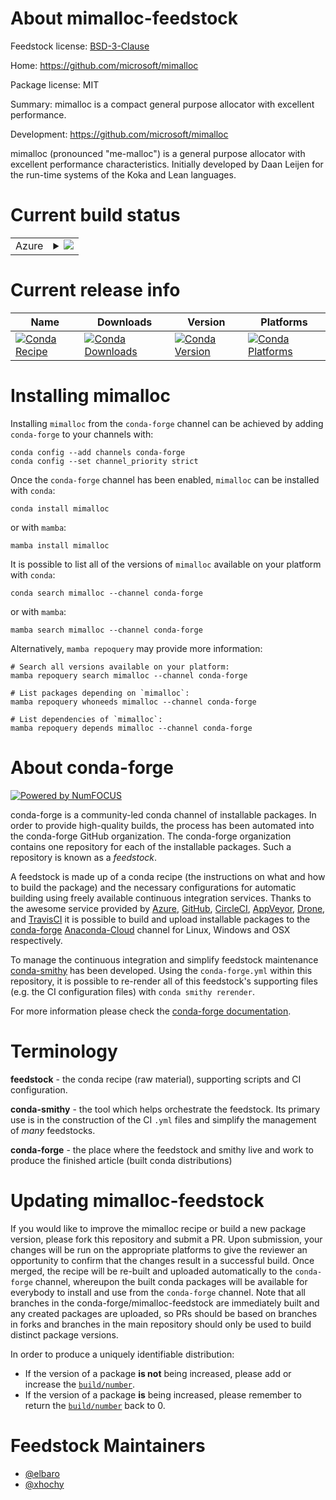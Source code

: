 About mimalloc-feedstock
========================

Feedstock license: [BSD-3-Clause](https://github.com/conda-forge/mimalloc-feedstock/blob/main/LICENSE.txt)

Home: https://github.com/microsoft/mimalloc

Package license: MIT

Summary: mimalloc is a compact general purpose allocator with excellent performance.

Development: https://github.com/microsoft/mimalloc

mimalloc (pronounced "me-malloc") is a general purpose allocator with
excellent performance characteristics. Initially developed by Daan Leijen
for the run-time systems of the Koka and Lean languages.


Current build status
====================


<table>
    
  <tr>
    <td>Azure</td>
    <td>
      <details>
        <summary>
          <a href="https://dev.azure.com/conda-forge/feedstock-builds/_build/latest?definitionId=9555&branchName=main">
            <img src="https://dev.azure.com/conda-forge/feedstock-builds/_apis/build/status/mimalloc-feedstock?branchName=main">
          </a>
        </summary>
        <table>
          <thead><tr><th>Variant</th><th>Status</th></tr></thead>
          <tbody><tr>
              <td>linux_64</td>
              <td>
                <a href="https://dev.azure.com/conda-forge/feedstock-builds/_build/latest?definitionId=9555&branchName=main">
                  <img src="https://dev.azure.com/conda-forge/feedstock-builds/_apis/build/status/mimalloc-feedstock?branchName=main&jobName=linux&configuration=linux%20linux_64_" alt="variant">
                </a>
              </td>
            </tr><tr>
              <td>linux_aarch64</td>
              <td>
                <a href="https://dev.azure.com/conda-forge/feedstock-builds/_build/latest?definitionId=9555&branchName=main">
                  <img src="https://dev.azure.com/conda-forge/feedstock-builds/_apis/build/status/mimalloc-feedstock?branchName=main&jobName=linux&configuration=linux%20linux_aarch64_" alt="variant">
                </a>
              </td>
            </tr><tr>
              <td>linux_ppc64le</td>
              <td>
                <a href="https://dev.azure.com/conda-forge/feedstock-builds/_build/latest?definitionId=9555&branchName=main">
                  <img src="https://dev.azure.com/conda-forge/feedstock-builds/_apis/build/status/mimalloc-feedstock?branchName=main&jobName=linux&configuration=linux%20linux_ppc64le_" alt="variant">
                </a>
              </td>
            </tr><tr>
              <td>osx_64</td>
              <td>
                <a href="https://dev.azure.com/conda-forge/feedstock-builds/_build/latest?definitionId=9555&branchName=main">
                  <img src="https://dev.azure.com/conda-forge/feedstock-builds/_apis/build/status/mimalloc-feedstock?branchName=main&jobName=osx&configuration=osx%20osx_64_" alt="variant">
                </a>
              </td>
            </tr><tr>
              <td>osx_arm64</td>
              <td>
                <a href="https://dev.azure.com/conda-forge/feedstock-builds/_build/latest?definitionId=9555&branchName=main">
                  <img src="https://dev.azure.com/conda-forge/feedstock-builds/_apis/build/status/mimalloc-feedstock?branchName=main&jobName=osx&configuration=osx%20osx_arm64_" alt="variant">
                </a>
              </td>
            </tr><tr>
              <td>win_64</td>
              <td>
                <a href="https://dev.azure.com/conda-forge/feedstock-builds/_build/latest?definitionId=9555&branchName=main">
                  <img src="https://dev.azure.com/conda-forge/feedstock-builds/_apis/build/status/mimalloc-feedstock?branchName=main&jobName=win&configuration=win%20win_64_" alt="variant">
                </a>
              </td>
            </tr>
          </tbody>
        </table>
      </details>
    </td>
  </tr>
</table>

Current release info
====================

| Name | Downloads | Version | Platforms |
| --- | --- | --- | --- |
| [![Conda Recipe](https://img.shields.io/badge/recipe-mimalloc-green.svg)](https://anaconda.org/conda-forge/mimalloc) | [![Conda Downloads](https://img.shields.io/conda/dn/conda-forge/mimalloc.svg)](https://anaconda.org/conda-forge/mimalloc) | [![Conda Version](https://img.shields.io/conda/vn/conda-forge/mimalloc.svg)](https://anaconda.org/conda-forge/mimalloc) | [![Conda Platforms](https://img.shields.io/conda/pn/conda-forge/mimalloc.svg)](https://anaconda.org/conda-forge/mimalloc) |

Installing mimalloc
===================

Installing `mimalloc` from the `conda-forge` channel can be achieved by adding `conda-forge` to your channels with:

```
conda config --add channels conda-forge
conda config --set channel_priority strict
```

Once the `conda-forge` channel has been enabled, `mimalloc` can be installed with `conda`:

```
conda install mimalloc
```

or with `mamba`:

```
mamba install mimalloc
```

It is possible to list all of the versions of `mimalloc` available on your platform with `conda`:

```
conda search mimalloc --channel conda-forge
```

or with `mamba`:

```
mamba search mimalloc --channel conda-forge
```

Alternatively, `mamba repoquery` may provide more information:

```
# Search all versions available on your platform:
mamba repoquery search mimalloc --channel conda-forge

# List packages depending on `mimalloc`:
mamba repoquery whoneeds mimalloc --channel conda-forge

# List dependencies of `mimalloc`:
mamba repoquery depends mimalloc --channel conda-forge
```


About conda-forge
=================

[![Powered by
NumFOCUS](https://img.shields.io/badge/powered%20by-NumFOCUS-orange.svg?style=flat&colorA=E1523D&colorB=007D8A)](https://numfocus.org)

conda-forge is a community-led conda channel of installable packages.
In order to provide high-quality builds, the process has been automated into the
conda-forge GitHub organization. The conda-forge organization contains one repository
for each of the installable packages. Such a repository is known as a *feedstock*.

A feedstock is made up of a conda recipe (the instructions on what and how to build
the package) and the necessary configurations for automatic building using freely
available continuous integration services. Thanks to the awesome service provided by
[Azure](https://azure.microsoft.com/en-us/services/devops/), [GitHub](https://github.com/),
[CircleCI](https://circleci.com/), [AppVeyor](https://www.appveyor.com/),
[Drone](https://cloud.drone.io/welcome), and [TravisCI](https://travis-ci.com/)
it is possible to build and upload installable packages to the
[conda-forge](https://anaconda.org/conda-forge) [Anaconda-Cloud](https://anaconda.org/)
channel for Linux, Windows and OSX respectively.

To manage the continuous integration and simplify feedstock maintenance
[conda-smithy](https://github.com/conda-forge/conda-smithy) has been developed.
Using the ``conda-forge.yml`` within this repository, it is possible to re-render all of
this feedstock's supporting files (e.g. the CI configuration files) with ``conda smithy rerender``.

For more information please check the [conda-forge documentation](https://conda-forge.org/docs/).

Terminology
===========

**feedstock** - the conda recipe (raw material), supporting scripts and CI configuration.

**conda-smithy** - the tool which helps orchestrate the feedstock.
                   Its primary use is in the construction of the CI ``.yml`` files
                   and simplify the management of *many* feedstocks.

**conda-forge** - the place where the feedstock and smithy live and work to
                  produce the finished article (built conda distributions)


Updating mimalloc-feedstock
===========================

If you would like to improve the mimalloc recipe or build a new
package version, please fork this repository and submit a PR. Upon submission,
your changes will be run on the appropriate platforms to give the reviewer an
opportunity to confirm that the changes result in a successful build. Once
merged, the recipe will be re-built and uploaded automatically to the
`conda-forge` channel, whereupon the built conda packages will be available for
everybody to install and use from the `conda-forge` channel.
Note that all branches in the conda-forge/mimalloc-feedstock are
immediately built and any created packages are uploaded, so PRs should be based
on branches in forks and branches in the main repository should only be used to
build distinct package versions.

In order to produce a uniquely identifiable distribution:
 * If the version of a package **is not** being increased, please add or increase
   the [``build/number``](https://docs.conda.io/projects/conda-build/en/latest/resources/define-metadata.html#build-number-and-string).
 * If the version of a package **is** being increased, please remember to return
   the [``build/number``](https://docs.conda.io/projects/conda-build/en/latest/resources/define-metadata.html#build-number-and-string)
   back to 0.

Feedstock Maintainers
=====================

* [@elbaro](https://github.com/elbaro/)
* [@xhochy](https://github.com/xhochy/)

